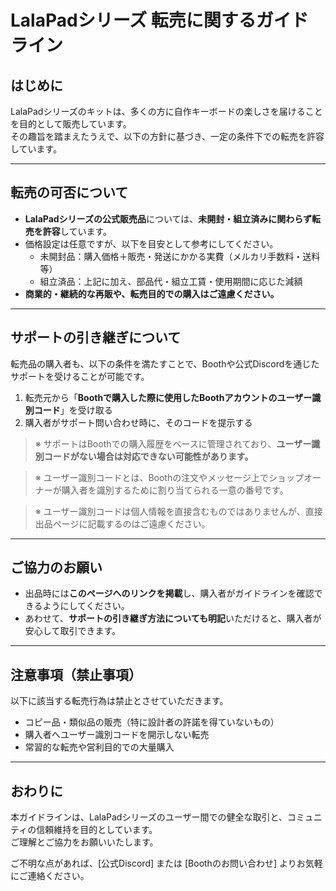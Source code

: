 # LalaPadシリーズ 転売に関するガイドライン

## はじめに

LalaPadシリーズのキットは、多くの方に自作キーボードの楽しさを届けることを目的として販売しています。  
その趣旨を踏まえたうえで、以下の方針に基づき、一定の条件下での転売を許容しています。

---

## 転売の可否について

- **LalaPadシリーズの公式販売品**については、**未開封・組立済みに関わらず転売を許容**しています。
- 価格設定は任意ですが、以下を目安として参考にしてください。
  - 未開封品：購入価格＋販売・発送にかかる実費（メルカリ手数料・送料等）
  - 組立済品：上記に加え、部品代・組立工賃・使用期間に応じた減額
- **商業的・継続的な再販や、転売目的での購入はご遠慮ください。**

---

## サポートの引き継ぎについて

転売品の購入者も、以下の条件を満たすことで、Boothや公式Discordを通じたサポートを受けることが可能です。

1. 転売元から「**Boothで購入した際に使用したBoothアカウントのユーザー識別コード**」を受け取る  
2. 購入者がサポート問い合わせ時に、そのコードを提示する

> ※ サポートはBoothでの購入履歴をベースに管理されており、**ユーザー識別コードがない場合は対応できない可能性があります。**

> ※ ユーザー識別コードとは、Boothの注文やメッセージ上でショップオーナーが購入者を識別するために割り当てられる一意の番号です。

> ※ ユーザー識別コードは個人情報を直接含むものではありませんが、直接出品ページに記載するのはご遠慮ください。

---

## ご協力のお願い

- 出品時には**このページへのリンクを掲載**し、購入者がガイドラインを確認できるようにしてください。
- あわせて、**サポートの引き継ぎ方法についても明記**いただけると、購入者が安心して取引できます。

---

## 注意事項（禁止事項）

以下に該当する転売行為は禁止とさせていただきます。

- コピー品・類似品の販売（特に設計者の許諾を得ていないもの）
- 購入者へユーザー識別コードを開示しない転売
- 常習的な転売や営利目的での大量購入

---

## おわりに

本ガイドラインは、LalaPadシリーズのユーザー間での健全な取引と、コミュニティの信頼維持を目的としています。  
ご理解とご協力をお願いいたします。

ご不明な点があれば、[公式Discord] または [Boothのお問い合わせ] よりお気軽にご連絡ください。
